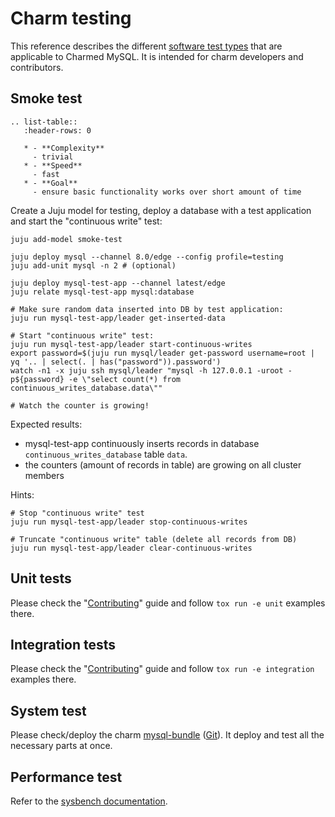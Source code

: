 # Charm testing

<!--TODO: migrate this to github dev docs-->

This reference describes the different [software test types](https://en.wikipedia.org/wiki/Software_testing) that are applicable to Charmed MySQL. It is intended for charm developers and contributors.

## Smoke test

```{eval-rst}
.. list-table::
   :header-rows: 0

   * - **Complexity**
     - trivial
   * - **Speed**
     - fast
   * - **Goal**
     - ensure basic functionality works over short amount of time
```


Create a Juju model for testing, deploy a database with a test application and start the "continuous write" test:

```shell
juju add-model smoke-test

juju deploy mysql --channel 8.0/edge --config profile=testing
juju add-unit mysql -n 2 # (optional)

juju deploy mysql-test-app --channel latest/edge
juju relate mysql-test-app mysql:database

# Make sure random data inserted into DB by test application:
juju run mysql-test-app/leader get-inserted-data

# Start "continuous write" test:
juju run mysql-test-app/leader start-continuous-writes
export password=$(juju run mysql/leader get-password username=root | yq '.. | select(. | has("password")).password')
watch -n1 -x juju ssh mysql/leader "mysql -h 127.0.0.1 -uroot -p${password} -e \"select count(*) from continuous_writes_database.data\""

# Watch the counter is growing!
```
Expected results:

* mysql-test-app continuously inserts records in database `continuous_writes_database` table `data`.
* the counters (amount of records in table) are growing on all cluster members

Hints:
```shell
# Stop "continuous write" test
juju run mysql-test-app/leader stop-continuous-writes

# Truncate "continuous write" table (delete all records from DB)
juju run mysql-test-app/leader clear-continuous-writes
```

## Unit tests

Please check the "[Contributing](https://github.com/canonical/mysql-operator/blob/main/CONTRIBUTING.md#testing)" guide and follow `tox run -e unit` examples there.

## Integration tests

Please check the "[Contributing](https://github.com/canonical/mysql-operator/blob/main/CONTRIBUTING.md#testing)" guide and follow `tox run -e integration` examples there.

## System test

Please check/deploy the charm [mysql-bundle](https://charmhub.io/mysql-bundle) ([Git](https://github.com/canonical/mysql-bundle)). It deploy and test all the necessary parts at once.

## Performance test

Refer to the [sysbench documentation](https://discourse.charmhub.io/t/charmed-sysbench-documentation-home/13945).


